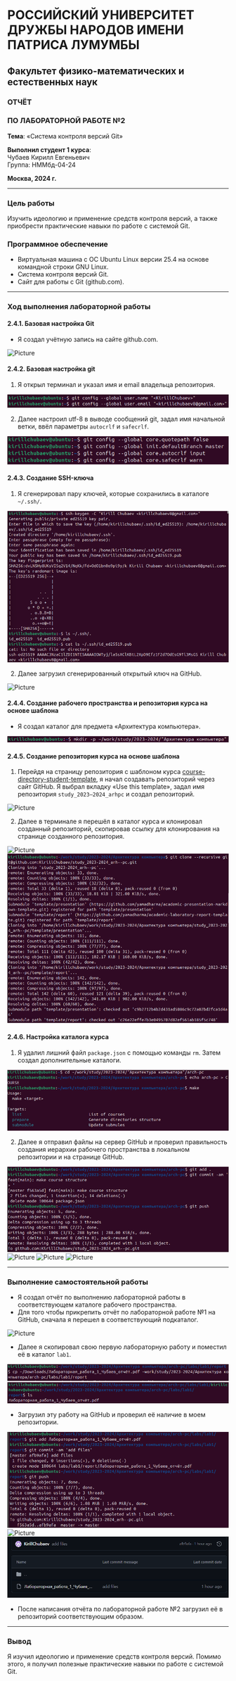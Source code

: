 
# РОССИЙСКИЙ УНИВЕРСИТЕТ ДРУЖБЫ НАРОДОВ ИМЕНИ ПАТРИСА ЛУМУМБЫ 
## Факультет физико-математических и естественных наук  

### ОТЧЁТ  
### ПО ЛАБОРАТОРНОЙ РАБОТЕ №2  
**Тема**: «Система контроля версий Git»

**Выполнил студент 1 курса**:  
Чубаев Кирилл Евгеньевич  
Группа: НММбд-04-24  

**Москва, 2024 г.**

---

### Цель работы
Изучить идеологию и применение средств контроля версий, а также приобрести практические навыки по работе с системой Git.

### Программное обеспечение
- Виртуальная машина с ОС Ubuntu Linux версии 25.4 на основе командной строки GNU Linux.
- Система контроля версий Git.
- Сайт для работы с Git (github.com).

---

### Ход выполнения лабораторной работы

#### 2.4.1. Базовая настройка Git
- Я создал учётную запись на сайте github.com.

![Picture](imageslab2/1.png)

#### 2.4.2. Базовая настройка git
1. Я открыл терминал и указал имя и email владельца репозитория.

![Picture](imageslab2/2.png)

2. Далее настроил utf-8 в выводе сообщений git, задал имя начальной ветки, ввёл параметры `autocrlf` и `safecrlf`.

![Picture](imageslab2/3.png)


#### 2.4.3. Создание SSH-ключа
1. Я сгенерировал пару ключей, которые сохранились в каталоге `~/.ssh/`.

![Picture](imageslab2/4.png)

2. Далее загрузил сгенерированный открытый ключ на GitHub.

![Picture](imageslab2/5.png)


#### 2.4.4. Создание рабочего пространства и репозитория курса на основе шаблона
- Я создал каталог для предмета «Архитектура компьютера».

![Picture](imageslab2/6.png)


#### 2.4.5. Создание репозитория курса на основе шаблона
1. Перейдя на страницу репозитория с шаблоном курса [course-directory-student-template](https://github.com/yamadharma/course-directory-student-template), я начал создавать репозиторий через сайт GitHub. Я выбрал вкладку «Use this template», задал имя репозитория `study_2023–2024_arhpc` и создал репозиторий.

![Picture](imageslab2/7.png)

2. Далее в терминале я перешёл в каталог курса и клонировал созданный репозиторий, скопировав ссылку для клонирования на странице созданного репозитория.

![Picture](imageslab2/8.png)
![Picture](imageslab2/9.png)


#### 2.4.6. Настройка каталога курса
1. Я удалил лишний файл `package.json` с помощью команды `rm`. Затем создал дополнительные каталоги.

![Picture](imageslab2/10.png)

2. Далее я отправил файлы на сервер GitHub и проверил правильность создания иерархии рабочего пространства в локальном репозитории и на странице GitHub.

![Picture](imageslab2/11.png)
![Picture](imageslab2/12.png)
![Picture](imageslab2/13.png)
![Picture](imageslab2/14.png)


---

### Выполнение самостоятельной работы
- Я создал отчёт по выполнению лабораторной работы в соответствующем каталоге рабочего пространства.
- Для того чтобы прикрепить отчёт по лабораторной работе №1 на GitHub, сначала я перешел в соответствующий подкаталог.

![Picture](imageslab2/15.png)

- Далее я скопировал свою первую лабораторную работу и поместил её в каталог `lab1`.

![Picture](imageslab2/16.png)
![Picture](imageslab2/17.png)

- Загрузил эту работу на GitHub и проверил её наличие в моем репозитории.

![Picture](imageslab2/18.png)
![Picture](imageslab2/19.png)
![Picture](imageslab2/20.png)

- После написания отчёта по лабораторной работе №2 загрузил её в репозиторий соответствующим образом.

---

### Вывод
Я изучил идеологию и применение средств контроля версий. Помимо этого, я получил полезные практические навыки по работе с системой Git.
